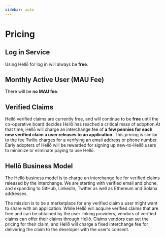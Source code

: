 ```yaml
---
sidebar: auto
---
```


# Pricing

## Log in Service

Using Hellō for log in will always be **free**. 

## Monthly Active User (MAU Fee)

There will be **no MAU fee**.

## Verified Claims

Hellō verified claims are currently free, and will continue to be **free** until the co-operative board decides Hellō has reached a critical mass of adoption.At that time, Hellō will charge an interchange fee of **a few pennies for each new verified claim a user releases to an application**. This pricing is similar to the fee Twilio charges for a verifying an email address or phone number. Early adopters of Hellō will be rewarded for signing up new-to-Hellō users to minimize or eliminate paying to use Hellō.

## Hellō Business Model

The Hellō business model is to charge an interchange fee for verified claims released by the interchange. We are starting with verified email and phone, and expanding to GitHub, LinkedIn, Twitter as well as Ethereum and Solana addresses. 

The mission is to be a marketplace for any verified claim a user might want to share with an application. While Hellō will acquire verified claims that are free and can be obtained by the user linking providers, vendors of verified claims can offer their claims through Hellō. Claims vendors can set the pricing for their claim, and Hellō will charge a fixed interchange fee for delivering the claim to the developer with the user's consent.